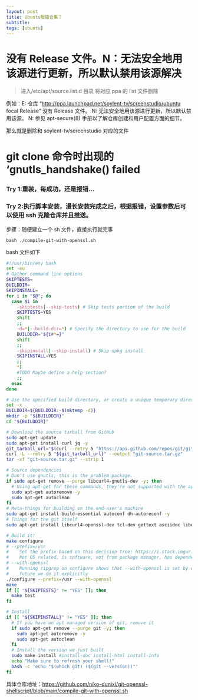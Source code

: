 ```yaml
---
layout: post
title: Ubuntu报错合集？
subtitle:
tags: [ubuntu]
---
```


# 没有 Release 文件。N：无法安全地用该源进行更新，所以默认禁用该源解决

> 进入/etc/apt/source.list.d 目录
> 将对应 ppa 的 list 文件删除

例如：E: 仓库 “http://ppa.launchpad.net/soylent-tv/screenstudio/ubuntu focal Release” 没有 Release 文件。
N: 无法安全地用该源进行更新，所以默认禁用该源。
N: 参见 apt-secure(8) 手册以了解仓库创建和用户配置方面的细节。

那么就是删除和 soylent-tv/screenstudio 对应的文件

# git clone 命令时出现的 ‘gnutls_handshake() failed

### Try 1:重装，每成功，还是报错...

### Try 2:执行脚本安装，漫长安装完成之后，根据报错，设置参数后可以使用 ssh 克隆仓库并且推送。

步骤：随便建立一个 sh 文件，直接执行就完事

```shell
bash ./compile-git-with-openssl.sh
```

bash 文件如下

```sh
#!/usr/bin/env bash
set -eu
# Gather command line options
SKIPTESTS=
BUILDDIR=
SKIPINSTALL=
for i in "$@"; do
  case $i in
    -skiptests|--skip-tests) # Skip tests portion of the build
    SKIPTESTS=YES
    shift
    ;;
    -d=*|--build-dir=*) # Specify the directory to use for the build
    BUILDDIR="${i#*=}"
    shift
    ;;
    -skipinstall|--skip-install) # Skip dpkg install
    SKIPINSTALL=YES
    ;;
    *)
    #TODO Maybe define a help section?
    ;;
  esac
done

# Use the specified build directory, or create a unique temporary directory
set -x
BUILDDIR=${BUILDDIR:-$(mktemp -d)}
mkdir -p "${BUILDDIR}"
cd "${BUILDDIR}"

# Download the source tarball from GitHub
sudo apt-get update
sudo apt-get install curl jq -y
git_tarball_url="$(curl --retry 5 "https://api.github.com/repos/git/git/tags" | jq -r '.[0].tarball_url')"
curl -L --retry 5 "${git_tarball_url}" --output "git-source.tar.gz"
tar -xf "git-source.tar.gz" --strip 1

# Source dependencies
# Don't use gnutls, this is the problem package.
if sudo apt-get remove --purge libcurl4-gnutls-dev -y; then
  # Using apt-get for these commands, they're not supported with the apt alias on 14.04 (but they may be on later systems)
  sudo apt-get autoremove -y
  sudo apt-get autoclean
fi
# Meta-things for building on the end-user's machine
sudo apt-get install build-essential autoconf dh-autoreconf -y
# Things for the git itself
sudo apt-get install libcurl4-openssl-dev tcl-dev gettext asciidoc libexpat1-dev libz-dev -y

# Build it!
make configure
# --prefix=/usr
#    Set the prefix based on this decision tree: https://i.stack.imgur.com/BlpRb.png
#    Not OS related, is software, not from package manager, has dependencies, and built from source => /usr
# --with-openssl
#    Running ripgrep on configure shows that --with-openssl is set by default. Since this could change in the
#    future we do it explicitly
./configure --prefix=/usr --with-openssl
make
if [[ "${SKIPTESTS}" != "YES" ]]; then
  make test
fi

# Install
if [[ "${SKIPINSTALL}" != "YES" ]]; then
  # If you have an apt managed version of git, remove it
  if sudo apt-get remove --purge git -y; then
    sudo apt-get autoremove -y
    sudo apt-get autoclean
  fi
  # Install the version we just built
  sudo make install #install-doc install-html install-info
  echo "Make sure to refresh your shell!"
  bash -c 'echo "$(which git) ($(git --version))"'
fi
```

具体仓库地址：https://github.com/niko-dunixi/git-openssl-shellscript/blob/main/compile-git-with-openssl.sh
